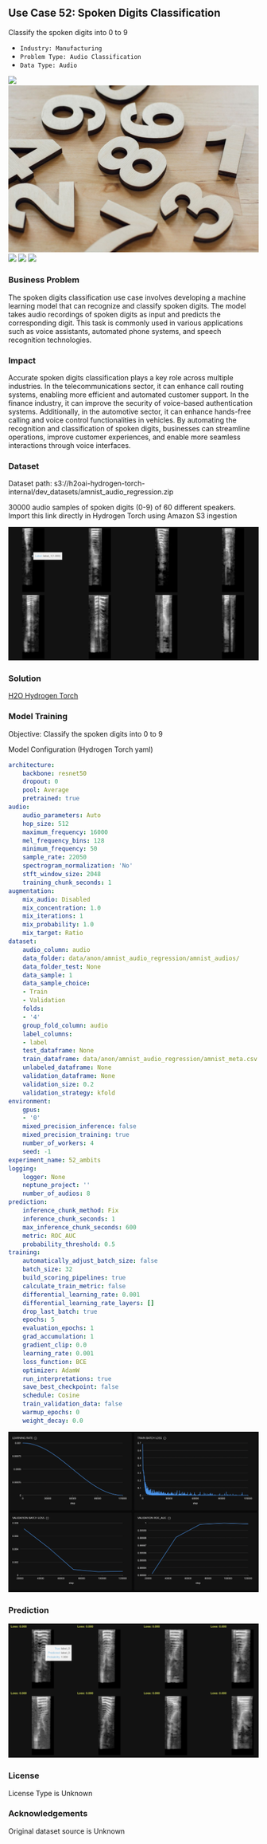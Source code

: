 ## Use Case 52: Spoken Digits Classification

Classify the spoken digits into 0 to 9

- `Industry: Manufacturing`
- `Problem Type: Audio Classification`
- `Data Type: Audio`

![](https://github.com/h2oai/ht-catalog/blob/646864e3c695f7c721514159bd6c59520dab7438/Assets/use-cases/audio_samples_of_spoken_digits/cover.png)
![](https://github.com/h2oai/ht-catalog/blob/646864e3c695f7c721514159bd6c59520dab7438/Assets/use-cases/audio_samples_of_spoken_digits/cover.jpg)
![](https://github.com/h2oai/ht-catalog/blob/646864e3c695f7c721514159bd6c59520dab7438/Assets/use-cases/audio_samples_of_spoken_digits/cover.jpeg)
![](https://github.com/h2oai/ht-catalog/blob/646864e3c695f7c721514159bd6c59520dab7438/Assets/use-cases/audio_samples_of_spoken_digits/cover.webp)
![](https://github.com/h2oai/ht-catalog/blob/646864e3c695f7c721514159bd6c59520dab7438/Assets/use-cases/audio_samples_of_spoken_digits/cover)

### Business Problem 

The spoken digits classification use case involves developing a machine learning model that can recognize and classify spoken digits. The model takes audio recordings of spoken digits as input and predicts the corresponding digit. This task is commonly used in various applications such as voice assistants, automated phone systems, and speech recognition technologies.

### Impact

Accurate spoken digits classification plays a key role across multiple industries. In the telecommunications sector, it can enhance call routing systems, enabling more efficient and automated customer support. In the finance industry, it can improve the security of voice-based authentication systems. Additionally, in the automotive sector, it can enhance hands-free calling and voice control functionalities in vehicles. By automating the recognition and classification of spoken digits, businesses can streamline operations, improve customer experiences, and enable more seamless interactions through voice interfaces.

### Dataset

Dataset path: s3://h2oai-hydrogen-torch-internal/dev_datasets/amnist_audio_regression.zip

30000 audio samples of spoken digits (0-9) of 60 different speakers. Import this link directly in Hydrogen Torch using Amazon S3 ingestion

![train data](https://github.com/h2oai/ht-catalog/blob/646864e3c695f7c721514159bd6c59520dab7438/Assets/use-cases/audio_samples_of_spoken_digits/train%20data.png)

### Solution

[H2O Hydrogen Torch](https://docs.h2o.ai/h2o-hydrogen-torch/)

### Model Training

Objective: Classify the spoken digits into 0 to 9

Model Configuration (Hydrogen Torch yaml)

```yaml
architecture:
    backbone: resnet50
    dropout: 0
    pool: Average
    pretrained: true
audio:
    audio_parameters: Auto
    hop_size: 512
    maximum_frequency: 16000
    mel_frequency_bins: 128
    minimum_frequency: 50
    sample_rate: 22050
    spectrogram_normalization: 'No'
    stft_window_size: 2048
    training_chunk_seconds: 1
augmentation:
    mix_audio: Disabled
    mix_concentration: 1.0
    mix_iterations: 1
    mix_probability: 1.0
    mix_target: Ratio
dataset:
    audio_column: audio
    data_folder: data/anon/amnist_audio_regression/amnist_audios/
    data_folder_test: None
    data_sample: 1
    data_sample_choice:
    - Train
    - Validation
    folds:
    - '4'
    group_fold_column: audio
    label_columns:
    - label
    test_dataframe: None
    train_dataframe: data/anon/amnist_audio_regression/amnist_meta.csv
    unlabeled_dataframe: None
    validation_dataframe: None
    validation_size: 0.2
    validation_strategy: kfold
environment:
    gpus:
    - '0'
    mixed_precision_inference: false
    mixed_precision_training: true
    number_of_workers: 4
    seed: -1
experiment_name: 52_ambits
logging:
    logger: None
    neptune_project: ''
    number_of_audios: 8
prediction:
    inference_chunk_method: Fix
    inference_chunk_seconds: 1
    max_inference_chunk_seconds: 600
    metric: ROC_AUC
    probability_threshold: 0.5
training:
    automatically_adjust_batch_size: false
    batch_size: 32
    build_scoring_pipelines: true
    calculate_train_metric: false
    differential_learning_rate: 0.001
    differential_learning_rate_layers: []
    drop_last_batch: true
    epochs: 5
    evaluation_epochs: 1
    grad_accumulation: 1
    gradient_clip: 0.0
    learning_rate: 0.001
    loss_function: BCE
    optimizer: AdamW
    run_interpretations: true
    save_best_checkpoint: false
    schedule: Cosine
    train_validation_data: false
    warmup_epochs: 0
    weight_decay: 0.0

```

![chart](https://github.com/h2oai/ht-catalog/blob/646864e3c695f7c721514159bd6c59520dab7438/Assets/use-cases/audio_samples_of_spoken_digits/chart.png)


### Prediction

![Predictions](https://github.com/h2oai/ht-catalog/blob/646864e3c695f7c721514159bd6c59520dab7438/Assets/use-cases/audio_samples_of_spoken_digits/Validation%20Predictions.png)

### License

License Type is Unknown

### Acknowledgements

Original dataset source is Unknown
